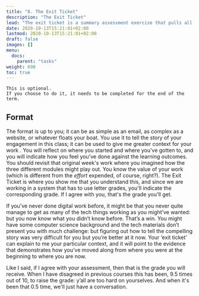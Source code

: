 ```yaml
---
title: "8. The Exit Ticket"
description: "The Exit Ticket"
lead: "The exit ticket is a summary assessment exercise that pulls all the different strings of your work together into a strong cord."
date: 2020-10-13T15:21:01+02:00
lastmod: 2020-10-13T15:21:01+02:00
draft: false
images: []
menu:
  docs:
    parent: "tasks"
weight: 690
toc: true
---
```


```text
This is optional.
If you choose to do it, it needs to be completed for the end of the term.
```

## Format

The format is up to you; it can be as simple as an email, as complex as a website, or whatever floats your boat. You use it to tell the story of your engagement in this class; it can be used to give me greater context for your work . You will reflect on where you started and where you’ve gotten to, and you will indicate how you feel you’ve done against the learning outcomes. You should revisit that original week's work where you imagined how the three different modules might play out. You know the value of your work (which is different from the _effort_ expended, of course, right?). The Exit Ticket is where you show me that you understand this, and since we are working in a system that has to use letter grades, you'll indicate the corresponding grade. If I agree with you, that's the grade you'll get.

If you’ve never done digital work before, it might be that you never quite manage to get as many of the tech things working as you might’ve wanted: but you now know what you didn’t know before. That’s a win. You might have some computer science background and the tech materials don’t present you with much challenge: but figuring out how to tell the compelling story was very difficult for you but you’re better at it now. Your ‘exit ticket’ can explain to me your particular context, and it will point to the evidence that demonstrates how you’ve moved along from where you were at the beginning to where you are now.

Like I said, if I agree with your assessment, then that is the grade you will receive. When I have disagreed in previous courses this has been, 9.5 times out of 10, to raise the grade: y’all are too hard on yourselves. And when it's been that 0.5 time, we'll just have a conversation.
